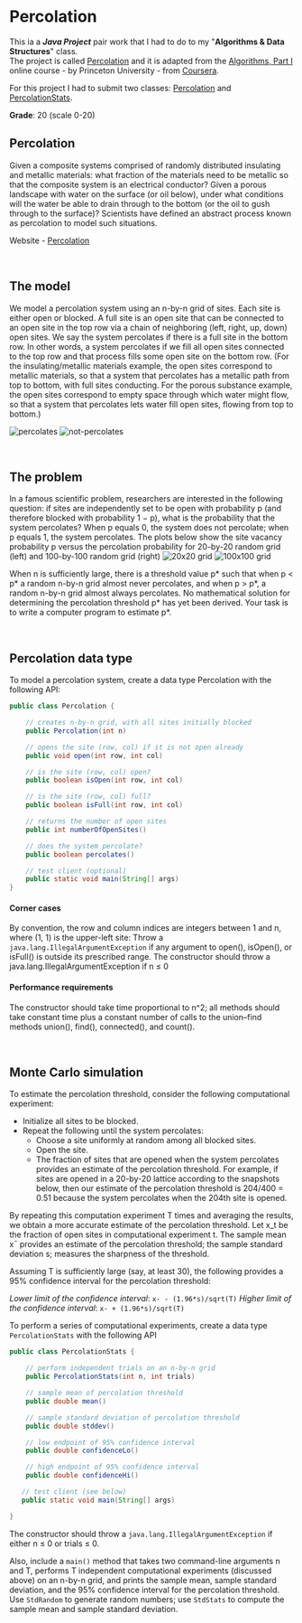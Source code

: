 # Percolation

This ia a ___Java Project___ pair work that I had to do to my "**Algorithms & Data Structures**" class. <br>
The project is called [Percolation](https://github.com/henrique-efonseca/College-Projects/blob/master/Percolation/Percolation.pdf) and it is adapted from the [Algorithms, Part I](https://www.coursera.org/learn/algorithms-part1?) online course - by Princeton University - from [Coursera](https://www.coursera.org/).


For this project I had to submit two classes: [Percolation](https://github.com/henrique-efonseca/College-Projects/blob/master/Percolation/Percolation.java) and [PercolationStats](https://github.com/henrique-efonseca/College-Projects/blob/master/Percolation/PercolationStats.java).

**Grade**: 20 (scale 0-20)


## Percolation
Given a composite systems comprised of randomly distributed insulating and metallic materials: what fraction of the materials need to be metallic so that the composite system is an electrical conductor? Given a porous landscape with water on the surface (or oil below), under what conditions will the water be able to drain through to the bottom (or the oil to gush through to the surface)? Scientists have defined an abstract process known as percolation to model such situations.

Website - [Percolation](https://coursera.cs.princeton.edu/algs4/assignments/percolation/specification.php)

<br>

## The model 
We model a percolation system using an n-by-n grid of sites. Each site is either open or blocked. A full site is an open site that can be connected to an open site in the top row via a chain of neighboring (left, right, up, down) open sites. We say the system percolates if there is a full site in the bottom row. In other words, a system percolates if we fill all open sites connected to the top row and that process fills some open site on the bottom row. (For the insulating/metallic materials example, the open sites correspond to metallic materials, so that a system that percolates has a metallic path from top to bottom, with full sites conducting. For the porous substance example, the open sites correspond to empty space through which water might flow, so that a system that percolates lets water fill open sites, flowing from top to bottom.)

![percolates](https://coursera.cs.princeton.edu/algs4/assignments/percolation/percolates-yes.png)
![not-percolates](https://coursera.cs.princeton.edu/algs4/assignments/percolation/percolates-no.png)

<br>

## The problem
In a famous scientific problem, researchers are interested in the following question: if sites are independently set to be open with probability p (and therefore blocked with probability 1 − p), what is the probability that the system percolates? When p equals 0, the system does not percolate; when p equals 1, the system percolates. The plots below show the site vacancy probability p versus the percolation probability for 20-by-20 random grid (left) and 100-by-100 random grid (right)
![20x20 grid](https://coursera.cs.princeton.edu/algs4/assignments/percolation/percolation-threshold20.png)
![100x100 grid](https://coursera.cs.princeton.edu/algs4/assignments/percolation/percolation-threshold100.png)

When n is sufficiently large, there is a threshold value p* such that when p < p* a random n-by-n grid almost never percolates, and when p > p*, a random n-by-n grid almost always percolates. No mathematical solution for determining the percolation threshold p* has yet been derived. Your task is to write a computer program to estimate p*. 

<br>

## Percolation data type
To model a percolation system, create a data type Percolation with the following API:

```java
public class Percolation {

    // creates n-by-n grid, with all sites initially blocked
    public Percolation(int n)

    // opens the site (row, col) if it is not open already
    public void open(int row, int col)

    // is the site (row, col) open?
    public boolean isOpen(int row, int col)

    // is the site (row, col) full?
    public boolean isFull(int row, int col)

    // returns the number of open sites
    public int numberOfOpenSites()

    // does the system percolate?
    public boolean percolates()

    // test client (optional)
    public static void main(String[] args)
}
```


#### Corner cases
By convention, the row and column indices are integers between 1 and n, where (1, 1) is the upper-left site: Throw a `java.lang.IllegalArgumentException` if any argument to open(), isOpen(), or isFull() is outside its prescribed range. The constructor should throw a java.lang.IllegalArgumentException if n ≤ 0


#### Performance requirements
The constructor should take time proportional to n^2; all methods should take constant time plus a constant number of calls to the union–find methods union(), find(), connected(), and count(). 

<br>

## Monte Carlo simulation
To estimate the percolation threshold, consider the following computational experiment:

* Initialize all sites to be blocked.
* Repeat the following until the system percolates:
    * Choose a site uniformly at random among all blocked sites.
    * Open the site. 
    * The fraction of sites that are opened when the system percolates provides an estimate of the percolation threshold.
For example, if sites are opened in a 20-by-20 lattice according to the snapshots below, then our estimate of the percolation threshold is 204/400 = 0.51 because the system percolates when the 204th site is opened. 

By repeating this computation experiment T times and averaging the results, we obtain a more accurate estimate of the percolation threshold. Let x_t be the fraction of open sites in computational experiment t. The sample mean x¯ provides an estimate of the percolation threshold; the sample standard deviation s; measures the sharpness of the threshold. 

Assuming T is sufficiently large (say, at least 30), the following provides a 95% confidence interval for the percolation threshold:

*Lower limit of the confidence interval*: `x- - (1.96*s)/sqrt(T)`
*Higher limit of the confidence interval*: `x- + (1.96*s)/sqrt(T)`

To perform a series of computational experiments, create a data type `PercolationStats` with the following API

```java
public class PercolationStats {

    // perform independent trials on an n-by-n grid
    public PercolationStats(int n, int trials)

    // sample mean of percolation threshold
    public double mean()

    // sample standard deviation of percolation threshold
    public double stddev()

    // low endpoint of 95% confidence interval
    public double confidenceLo()

    // high endpoint of 95% confidence interval
    public double confidenceHi()

   // test client (see below)
   public static void main(String[] args)

}
```

The constructor should throw a `java.lang.IllegalArgumentException` if either n ≤ 0 or trials ≤ 0.

Also, include a `main()` method that takes two command-line arguments n and T, performs T independent computational experiments (discussed above) on an n-by-n grid, and prints the sample mean, sample standard deviation, and the 95% confidence interval for the percolation threshold. Use `StdRandom` to generate random numbers; use `StdStats` to compute the sample mean and sample standard deviation. 


